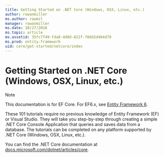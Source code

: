 ```yaml
---
title: Getting Started on .NET Core (Windows, OSX, Linux, etc.)
author: rowanmiller
ms.author: rowmil
manager: rowanmiller
ms.date: 10/27/2016
ms.topic: article
ms.assetid: 35fc7f49-fda8-4d8d-822f-78dd2d484d79
ms.prod: entity-framework
uid: core/get-started/netcore/index
---
```

# Getting Started on .NET Core (Windows, OSX, Linux, etc.)

> [!NOTE]
> This documentation is for EF Core. For EF6.x, see [Entity Framework 6](../../../ef6/index.md).

These 101 tutorials require no previous knowledge of Entity Framework (EF) or Visual Studio. They will take you step-by-step through creating a simple .NET Core Console Application that queries and saves data from a database. The tutorials can be completed on any platform supported by .NET Core (Windows, OSX, Linux, etc.).

You can find the .NET Core documentation at [docs.microsoft.com/dotnet/articles/core](https://docs.microsoft.com/dotnet/articles/core/).

